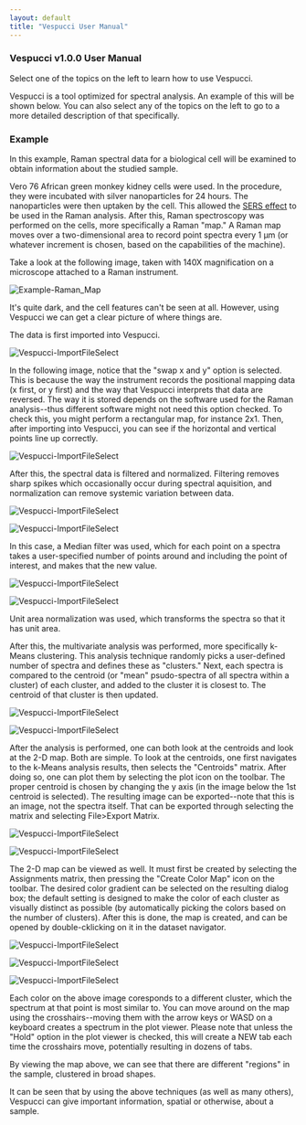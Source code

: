 ```yaml
---
layout: default
title: "Vespucci User Manual"
---
```

### Vespucci v1.0.0 User Manual
Select one of the topics on the left to learn how to use Vespucci.

Vespucci is a tool optimized for spectral analysis. An example of this will be shown below. You can also select any of the topics on the left to go to a more detailed description of that specifically.

### Example
In this example, Raman spectral data for a biological cell will be examined to obtain information about the studied sample.

Vero 76 African green monkey kidney cells were used. In the procedure, they were incubated with silver nanoparticles for 24 hours. The nanoparticles were then uptaken by the cell. This allowed the [SERS effect](https://en.wikipedia.org/wiki/Surface-enhanced_Raman_spectroscopy) to be used in the Raman analysis. After this, Raman spectroscopy was performed on the cells, more specifically a Raman "map." A Raman map moves over a two-dimensional area to record point spectra every 1 µm (or whatever increment is chosen, based on the capabilities of the machine).

Take a look at the following image, taken with 140X magnification on a microscope attached to a Raman instrument.

![Example-Raman_Map](http://vespucciproject.org/Vespucci-docs/img/Example1_Raman_Map.png)

It's quite dark, and the cell features can't be seen at all. However, using Vespucci we can get a clear picture of where things are.

The data is first imported into Vespucci.

![Vespucci-ImportFileSelect](http://vespucciproject.org/Vespucci-docs/img/ImportFile1.png)

In the following image, notice that the "swap x and y" option is selected. This is because the way the instrument records the positional mapping data (x first, or y first) and the way that Vespucci interprets that data are reversed. The way it is stored depends on the software used for the Raman analysis--thus different software might not need this option checked. To check this, you might perform a rectangular map, for instance 2x1. Then, after importing into Vespucci, you can see if the horizontal and vertical points line up correctly.

![Vespucci-ImportFileSelect](http://vespucciproject.org/Vespucci-docs/img/Example2_Dataset_Import.png)

After this, the spectral data is filtered and normalized. Filtering removes sharp spikes which occasionally occur during spectral aquisition, and normalization can remove systemic variation between data.

![Vespucci-ImportFileSelect](http://vespucciproject.org/Vespucci-docs/img/Example3_Filter.png)

![Vespucci-ImportFileSelect](http://vespucciproject.org/Vespucci-docs/img/Example4_Filter_Select.png)

In this case, a Median filter was used, which for each point on a spectra takes a user-specified number of points around and including the point of interest, and makes that the new value.

![Vespucci-ImportFileSelect](http://vespucciproject.org/Vespucci-docs/img/Example4_Normalize.png)

![Vespucci-ImportFileSelect](http://vespucciproject.org/Vespucci-docs/img/Example5_Normalize_Select.png)

Unit area normalization was used, which transforms the spectra so that it has unit area.

After this, the multivariate analysis was performed, more specifically k-Means clustering. This analysis technique randomly picks a user-defined number of spectra and defines these as "clusters."  Next, each spectra is compared to the centroid (or "mean" psudo-spectra of all spectra within a cluster) of each cluster, and added to the cluster it is closest to. The centroid of that cluster is then updated.

![Vespucci-ImportFileSelect](http://vespucciproject.org/Vespucci-docs/img/Example6_kMeans.png)

![Vespucci-ImportFileSelect](http://vespucciproject.org/Vespucci-docs/img/Example7_kMeans_Select.png)

After the analysis is performed, one can both look at the centroids and look at the 2-D map. Both are simple. To look at the centroids, one first navigates to the k-Means analysis results, then selects the "Centroids" matrix. After doing so, one can plot them by selecting the plot icon on the toolbar. The proper centroid is chosen by changing the y axis (in the image below the 1st centroid is selected). The resulting image can be exported--note that this is an image, not the spectra itself. That can be exported through selecting the matrix and selecting File>Export Matrix.

![Vespucci-ImportFileSelect](http://vespucciproject.org/Vespucci-docs/img/Example8_Plot_Centroids.png)

![Vespucci-ImportFileSelect](http://vespucciproject.org/Vespucci-docs/img/Example9_Plot_Centroids_Select.png)

The 2-D map can be viewed as well. It must first be created by selecting the Assignments matrix, then pressing the "Create Color Map" icon on the toolbar. The desired color gradient can be selected on the resulting dialog box; the default setting is designed to make the color of each cluster as visually distinct as possible (by automatically picking the colors based on the number of clusters). After this is done, the map is created, and can be opened by double-cklicking on it in the dataset navigator.

![Vespucci-ImportFileSelect](http://vespucciproject.org/Vespucci-docs/img/Example10_Map_Assignments.png)

![Vespucci-ImportFileSelect](http://vespucciproject.org/Vespucci-docs/img/Example11_Map_Assignments_Select.png)

![Vespucci-ImportFileSelect](http://vespucciproject.org/Vespucci-docs/img/Example12_Color_Map_kMeans.png)

Each color on the above image coresponds to a different cluster, which the spectrum at that point is most similar to. You can move around on the map using the crosshairs--moving them with the arrow keys or WASD on a keyboard creates a spectrum in the plot viewer. Please note that unless the "Hold" option in the plot viewer is checked, this will create a NEW tab each time the crosshairs move, potentially resulting in dozens of tabs.

By viewing the map above, we can see that there are different "regions" in the sample, clustered in broad shapes.


It can be seen that by using the above techniques (as well as many others), Vespucci can give important information, spatial or otherwise, about a sample.
